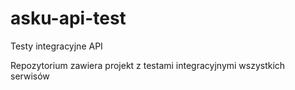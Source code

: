 # asku-api-test
Testy integracyjne API

Repozytorium zawiera projekt z testami integracyjnymi wszystkich serwisów
